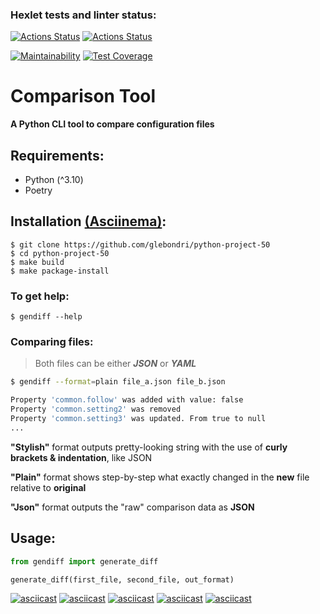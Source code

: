 ### Hexlet tests and linter status:
[![Actions Status](https://github.com/glebondri/python-project-50/actions/workflows/hexlet-check.yml/badge.svg)](https://github.com/glebondri/python-project-50/actions)
[![Actions Status](https://github.com/glebondri/python-project-50/actions/workflows/tests-and-linter.yml/badge.svg)](https://github.com/glebondri/python-project-50/actions)

[![Maintainability](https://api.codeclimate.com/v1/badges/52a1468053b6d4085b22/maintainability)](https://codeclimate.com/github/glebondri/python-project-50/maintainability)
[![Test Coverage](https://api.codeclimate.com/v1/badges/52a1468053b6d4085b22/test_coverage)](https://codeclimate.com/github/glebondri/python-project-50/test_coverage)

# Comparison Tool
**A Python CLI tool to compare configuration files**


## Requirements:
 - Python (^3.10)
 - Poetry

## Installation [(Asciinema)](https://asciinema.org/a/cnOp2AfGR8YDGhaL0Crp1CzX9):
    $ git clone https://github.com/glebondri/python-project-50
    $ cd python-project-50
    $ make build
    $ make package-install
    
### To get help:
```
$ gendiff --help
```

### Comparing files:
> Both files can be either ***JSON*** or ***YAML***
```bash
$ gendiff --format=plain file_a.json file_b.json

Property 'common.follow' was added with value: false
Property 'common.setting2' was removed
Property 'common.setting3' was updated. From true to null
...
```
**"Stylish"** format outputs pretty-looking string with the use of **curly brackets & indentation**, like JSON
 
**"Plain"** format shows step-by-step what exactly changed in the **new** file relative to **original**
 
**"Json"** format outputs the "raw" comparison data as **JSON**


## Usage:
```python
from gendiff import generate_diff

generate_diff(first_file, second_file, out_format)
```

[![asciicast](https://asciinema.org/a/HRcVsZNZOmqJMi0ybYPJLL18u.svg)](https://asciinema.org/a/HRcVsZNZOmqJMi0ybYPJLL18u)
[![asciicast](https://asciinema.org/a/l5SMMDYxrgUKRgqsAcaReg2xt.svg)](https://asciinema.org/a/l5SMMDYxrgUKRgqsAcaReg2xt)
[![asciicast](https://asciinema.org/a/63GgLZBOdVVZJA7UWIMIn6NMb.svg)](https://asciinema.org/a/63GgLZBOdVVZJA7UWIMIn6NMb)
[![asciicast](https://asciinema.org/a/4C0UxyNVXttYX6FJ7LqhsyQbc.svg)](https://asciinema.org/a/4C0UxyNVXttYX6FJ7LqhsyQbc)
[![asciicast](https://asciinema.org/a/EhJ5kI5tMQOaXnYaY5dJHVwME.svg)](https://asciinema.org/a/EhJ5kI5tMQOaXnYaY5dJHVwME)